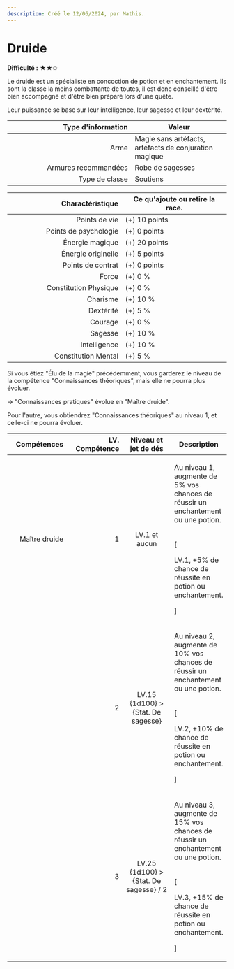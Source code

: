 ```yaml
---
description: Créé le 12/06/2024, par Mathis.
---
```


# Druide

**Difficulté :** ★★✩



Le druide est un spécialiste en concoction de potion et en enchantement. Ils sont la classe la moins combattante de toutes, il est donc conseillé d'être bien accompagné et d'être bien préparé lors d'une quête.

Leur puissance se base sur leur intelligence, leur sagesse et leur dextérité.

<table><thead><tr><th width="269" align="right">Type d'information</th><th>Valeur</th></tr></thead><tbody><tr><td align="right">Arme</td><td>Magie sans artéfacts, artéfacts de conjuration magique</td></tr><tr><td align="right">Armures recommandées</td><td>Robe de sagesses</td></tr><tr><td align="right">Type de classe</td><td>Soutiens</td></tr></tbody></table>

<table><thead><tr><th width="247" align="right">Charactéristique</th><th>Ce qu'ajoute ou retire la race.</th></tr></thead><tbody><tr><td align="right">Points de vie</td><td>(+) 10 points</td></tr><tr><td align="right">Points de psychologie</td><td>(+) 0 points</td></tr><tr><td align="right">Énergie magique</td><td>(+) 20 points</td></tr><tr><td align="right">Énergie originelle</td><td>(+) 5 points</td></tr><tr><td align="right">Points de contrat</td><td>(+) 0 points</td></tr><tr><td align="right">Force</td><td>(+) 0 %</td></tr><tr><td align="right">Constitution Physique</td><td>(+) 0 %</td></tr><tr><td align="right">Charisme</td><td>(+) 10 %</td></tr><tr><td align="right">Dextérité</td><td>(+) 5 %</td></tr><tr><td align="right">Courage</td><td>(+) 0 %</td></tr><tr><td align="right">Sagesse</td><td>(+) 10 %</td></tr><tr><td align="right">Intelligence</td><td>(+) 10 %</td></tr><tr><td align="right">Constitution Mental</td><td>(+) 5 %</td></tr></tbody></table>

Si vous étiez "Élu de la magie" précédemment, vous garderez le niveau de la compétence "Connaissances théoriques", mais elle ne pourra plus évoluer.

→ "Connaissances pratiques" évolue en "Maître druide".

Pour l'autre, vous obtiendrez "Connaissances théoriques" au niveau 1, et celle-ci ne pourra évoluer.

<table><thead><tr><th width="160" align="right">Compétences</th><th width="153" align="right">LV. Compétence</th><th width="179" align="center">Niveau et jet de dés</th><th>Description</th></tr></thead><tbody><tr><td align="right">Maître druide</td><td align="right">1</td><td align="center">LV.1 et aucun</td><td><p>Au niveau 1, augmente de 5% vos chances de réussir un enchantement ou une potion.</p><p><br>[</p><p>LV.1, +5% de chance de réussite en potion ou enchantement.</p><p>]</p></td></tr><tr><td align="right"></td><td align="right">2</td><td align="center">LV.15<br>{1d100} > {Stat. De sagesse}</td><td><p>Au niveau 2, augmente de 10% vos chances de réussir un enchantement ou une potion.</p><p><br>[</p><p>LV.2, +10% de chance de réussite en potion ou enchantement.</p><p>]</p></td></tr><tr><td align="right"></td><td align="right">3</td><td align="center">LV.25<br>{1d100} > {Stat. De sagesse} / 2</td><td><p>Au niveau 3, augmente de 15% vos chances de réussir un enchantement ou une potion.</p><p><br>[</p><p>LV.3, +15% de chance de réussite en potion ou enchantement.</p><p>]</p></td></tr></tbody></table>
